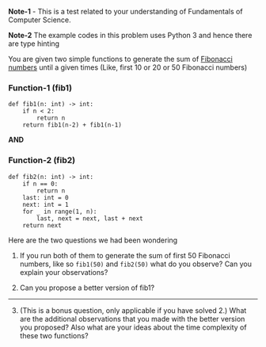 **Note-1** - This is a test related to your understanding of Fundamentals of Computer Science.

**Note-2** The example codes in this problem uses Python 3 and hence there are type hinting


You are given two simple functions to generate the sum of [Fibonacci numbers](https://en.wikipedia.org/wiki/Fibonacci_number) until a given times (Like, first 10 or 20 or 50 Fibonacci numbers)

### Function-1 (fib1)

```
def fib1(n: int) -> int:
    if n < 2:
        return n
    return fib1(n-2) + fib1(n-1)
```

**AND**

### Function-2 (fib2)

```
def fib2(n: int) -> int:
    if n == 0:
        return n
    last: int = 0
    next: int = 1
    for _ in range(1, n):
        last, next = next, last + next
    return next
```

Here are the two questions we had been wondering

1. If you run both of them to generate the sum of first 50 Fibonacci numbers, like so `fib1(50)` and `fib2(50)` what do you observe? Can you explain your observations?

2. Can you propose a better version of fib1? 

--------

3. (This is a bonus question, only applicable if you have solved 2.) What are the additional observations that you made with the better version you proposed? Also what are your ideas about the time complexity of these two functions?
